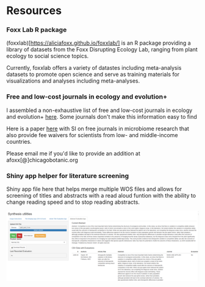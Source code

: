 # Resources

### Foxx Lab R package

(foxxlab)[https://aliciafoxx.github.io/foxxlab/] is an R package providing a library of datasets from the Foxx Disrupting Ecology Lab, ranging from plant ecology to social science topics.

Currently, foxxlab offers a variety of datastes including meta-analysis datasets to promote open science and serve as training materials for visualizations and analyses including meta-analyses.


### Free and low-cost journals in ecology and evolution+

I assembled a non-exhaustive list of free and low-cost journals in ecology and evolution+ [here](https://docs.google.com/spreadsheets/d/1zlE6GL-kA6UxNKyDQPtcSuwyi8-TuDXM/edit#gid=1938357888). Some journals don't make this information easy to find

Here is a paper [here](https://journals.asm.org/doi/full/10.1128/mSystems.01151-21) with SI on free journals in microbiome research that also provide fee waivers for scientists from low- and middle-income countries.

Please email me if you'd like to provide an addition at afoxx[@]chicagobotanic.org

### Shiny app helper for literature screening

Shiny app file here that helps merge multiple WOS files and allows for screening of titles and abstracts with a read aloud funtion with the ability to change reading speed and to stop reading abstracts.

![](images/shiny_app.png)
